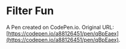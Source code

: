 # Filter Fun

A Pen created on CodePen.io. Original URL: [https://codepen.io/a88126451/pen/qBpEaex](https://codepen.io/a88126451/pen/qBpEaex).


